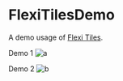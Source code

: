 # FlexiTilesDemo

A demo usage of [Flexi Tiles](https://github.com/Minecraftian14/FlexiTiles).

Demo 1
![a](https://user-images.githubusercontent.com/52451860/232034665-ab0439e9-5bf9-4316-87ee-1701688a15b9.gif)

Demo 2
![b](https://user-images.githubusercontent.com/52451860/232035173-467914c2-1eb5-4ee2-8aa0-3a97574a8316.gif)

